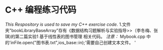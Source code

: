 # C++ 编程练习代码
*This Respository is used to save my C++ exercise code.*
1.文件夹"bookLibraryBaseArray"存有《数据结构习题解析与实验指导>>（李冬梅、张琪)的第二篇实验1 基于线性表的图书管理 相关代码。
 *注意：* Mybook.cpp 中的'inFile.open("图书表.txt",ios_base::in);'需要自己创建文本文件。
'





